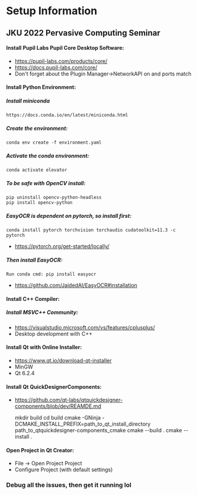 # Setup Information 
## JKU 2022 Pervasive Computing Seminar 

#### Install Pupil Labs Pupil Core Desktop Software:

 - https://pupil-labs.com/products/core/
 - https://docs.pupil-labs.com/core/
 - Don't forget about the Plugin Manager->NetworkAPI on and ports match

#### Install Python Environment:
##### Install miniconda

	https://docs.conda.io/en/latest/miniconda.html

##### Create the environment: 

	conda env create -f environment.yaml

##### Activate the conda environment:

	conda activate elevator

##### To be safe with OpenCV install:

	pip uninstall opencv-python-headless
	pip install opencv-python

##### EasyOCR is dependent on pytorch, so install first:

	conda install pytorch torchvision torchaudio cudatoolkit=11.3 -c pytorch

 - https://pytorch.org/get-started/locally/

##### Then install EasyOCR:

	Run conda cmd: pip install easyocr

 - https://github.com/JaidedAI/EasyOCR#installation

#### Install C++ Compiler:
##### Install MSVC++ Community:

 - https://visualstudio.microsoft.com/vs/features/cplusplus/
 - Desktop development with C++

#### Install Qt with Online Installer:

 - https://www.qt.io/download-qt-installer
 - MinGW
 - Qt 6.2.4

#### Install Qt QuickDesignerComponents:

 - https://github.com/qt-labs/qtquickdesigner-components/blob/dev/REAMDE.md

	mkdir build
	cd build
	cmake -GNinja -DCMAKE_INSTALL_PREFIX=path_to_qt_install_directory path_to_qtquickdesigner-components_cmake
	cmake --build .
	cmake --install .

#### Open Project in Qt Creator:

 - File -> Open Project Project
 - Configure Project (with default settings)

### Debug all the issues, then get it running lol
